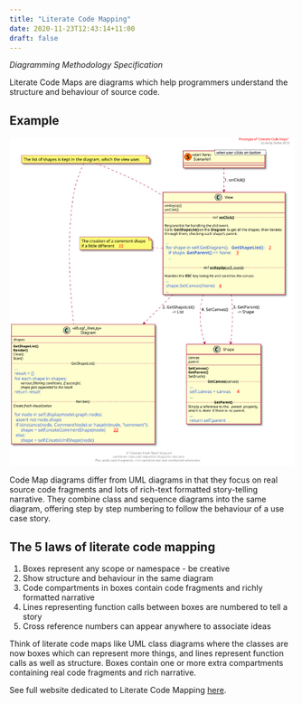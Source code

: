 ```yaml
---
title: "Literate Code Mapping"
date: 2020-11-23T12:43:14+11:00
draft: false
---
```


*Diagramming Methodology Specification*

Literate Code Maps are diagrams which help programmers understand the structure and behaviour of source code. 

## Example

![code map example 01](https://raw.githubusercontent.com/abulka/lcodemaps/master/images/example-01.svg?sanitize=true)

Code Map diagrams differ from UML diagrams in that they 
focus on real source code fragments and lots of 
rich-text formatted story-telling narrative. 
They combine class and sequence diagrams into the same
diagram, offering step by step numbering to follow the behaviour of a use case story. 

## The 5 laws of literate code mapping

1. Boxes represent any scope or namespace - be creative
1. Show structure and behaviour in the same diagram
1. Code compartments in boxes contain code fragments and richly formatted narrative
1. Lines representing function calls between boxes are numbered to tell a story
1. Cross reference numbers can appear anywhere to associate ideas

Think of literate code maps like UML class diagrams where the classes are now boxes which can represent more things, and lines represent function calls as well as structure.  Boxes contain one or more extra compartments containing real code fragments and rich narrative.

See full website dedicated to Literate Code Mapping [here](https://github.com/abulka/lcodemaps).
